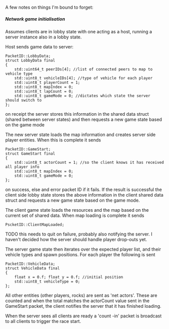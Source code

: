 A few notes on things I'm bound to forget:

##### Network game initialisation
Assumes clients are in lobby state with one acting as a host, running a server instance also in a lobby state.

Host sends game data to server:

    PacketID::LobbyData;
    struct LobbyData final
    {
        std::uint64_t peerIDs[4]; //list of connected peers to map to vehicle type
        std::uint8_t vehicleIDs[4]; //type of vehicle for each player
        std::uint8_t playerCount = 1;
        std::uint8_t mapIndex = 0;
        std::uint8_t lapCount = 0;
        std::uint8_t gameMode = 0; //dictates which state the server should switch to
    }; 

on receipt the server stores this information in the shared data struct (shared between server states) and then requests a new game state based on the game mode

The new server state loads the map information and creates server side player entities. When this is complete it sends

    PacketID::GameStart;
    struct GameStart final
    {
        std::uint8_t actorCount = 1; //so the client knows it has received all player info
        std::uint8_t mapIndex = 0;
        std::uint8_t gameMode = 0;
    };

on success, else and error packet ID if it fails. If the result is successful the client side lobby state stores the above information in the client shared data struct and requests a new game state based on the game mode.

The client game state loads the resources and the map based on the current set of shared data. When map loading is complete it sends

    PscketID::ClientMapLoaded;

TODO this needs to quit on failure, probably also notifying the server. I haven't decided how the server should handle player drop-outs yet.

The server game state then iterates over the expected player list, and their vehicle types and spawn positions. For each player the following is sent

    PacketID::VehicleData;
    struct VehicleData final
    {
        float x = 0.f; float y = 0.f; //initial position
        std::uint8_t vehicleType = 0;
    };

All other entities (other players, rocks) are sent as 'net actors'. These are counted and when the total matches the actorCount value sent in the GameStart packet, the client notifies the server that it has finished loading.

When the server sees all clients are ready a 'count -in' packet is broadcast to all clients to trigger the race start.

